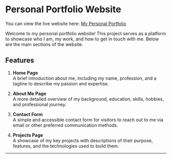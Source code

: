 # Personal Portfolio Website

You can view the live website here: [My Personal Portfolio](https://lawrence-alkhalaileh.github.io/personal-portfolio/)

Welcome to my personal portfolio website! This project serves as a platform to showcase who I am, my work, and how to get in touch with me. Below are the main sections of the website.

## Features

1. **Home Page**  
   A brief introduction about me, including my name, profession, and a tagline to describe my passion and expertise.

2. **About Me Page**  
   A more detailed overview of my background, education, skills, hobbies, and professional journey.

3. **Contact Form**  
   A simple and accessible contact form for visitors to reach out to me via email or other preferred communication methods.

4. **Projects Page**  
   A showcase of my key projects with descriptions of their purpose, features, and the technologies used to build them.

----